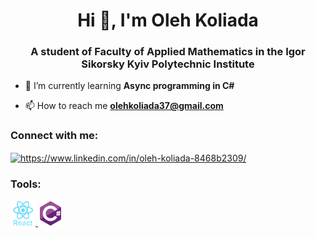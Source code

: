 <h1 align="center">Hi 👋, I'm Oleh Koliada</h1>
<h3 align="center">A student of Faculty of Applied Mathematics in the Igor Sikorsky Kyiv Polytechnic Institute</h3>

- 🌱 I’m currently learning **Async programming in C#**

- 📫 How to reach me **olehkoliada37@gmail.com**

<h3 align="left">Connect with me:</h3>
<p align="left">
<a href="https://www.linkedin.com/in/olehkoliada/" target="blank"><img align="center" src="https://raw.githubusercontent.com/rahuldkjain/github-profile-readme-generator/master/src/images/icons/Social/linked-in-alt.svg" alt="https://www.linkedin.com/in/oleh-koliada-8468b2309/" height="30" width="40" /></a>
</p>

<h3 align="left">Tools:</h3>
<p align="left"> <a href="https://reactjs.org/" target="_blank" rel="noreferrer"> <img src="https://raw.githubusercontent.com/devicons/devicon/master/icons/react/react-original-wordmark.svg" alt="react" width="40" height="40"/> </a> <a href="https://www.w3schools.com/cs/" target="_blank" rel="noreferrer"> <img src="https://raw.githubusercontent.com/devicons/devicon/master/icons/csharp/csharp-original.svg" alt="csharp" width="40" height="40"/> </a> </p>
